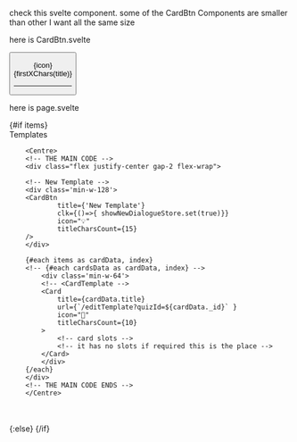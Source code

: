 check this svelte component. some of the CardBtn Components are smaller than other I want all the same size

here is CardBtn.svelte

<script>
//@ts-nocheck
export let icon="📜";
export let title='The Title';
export let clk = ()=>true;
export let titleCharsCount = 20;
//------------------
function firstXChars(string) {
  return string.slice(0, titleCharsCount);
}

</script>

 
<div class="w-full bg-gray-600 rounded-md p-2 m-1 
border-4  border-blue-700 text-center 
hover:border-blue-200"><!--outer -div-->

<button  class="  rounded-lg" 
 on:click={clk} >

<div class="flex flex-col" ><!--inner -div-->
    <!-- //icon -->
    <div class="mb-2"><span class="text-4xl">{icon}</span></div>
   <!-- title -->
   <div class="p-1 m-1 bg-gray-700 text-sm rounded-md">{firstXChars(title)}</div>
   <!-- buttons -->
   
   <div class='flex justify-center m-0 p-0'>
   <slot ></slot>
      <hr/>
   </div>
   
</div><!--inner-div-->
</button>
</div><!--outer-div-->


here is page.svelte
<script>
// @ts-nocheck
import {PageWrapper,HdgWithIcon,Centre,Card,CardBtn,InputForm,ShowIfTrue,Loading} from '$lib/cmp';
import {onMount,toast} from '$lib/util';
import { Agent } from '$lib/ajax';
import create from './fn/create';
import {templatesStore,showNewDialogueStore} from './store';

$: items = $templatesStore;
$: showNewDialogue = $showNewDialogueStore;

//----------
// let  items;
onMount(async ()=>{
    try {

        const resp = await Agent.read('template');
        if (resp.ok){
            const data = await resp.json();
            templatesStore.set(data.items);
            // console.log("items" , items);
        }else {
            toast.push('failed to load');
        }
    } catch (e) {
        toast.push( e.message);
    }   
});
</script>

<!-- ************** -->
<PageWrapper>
{#if items}
<br/>
    <Centre>
    <HdgWithIcon icon='📜'>Templates</HdgWithIcon>
    </Centre>
        <ShowIfTrue ifTrue={showNewDialogue} >
          <InputForm  clk={create }/>
          <!-- <InputForm  clk={()=>{state.showNewDialogue = false} }/> -->
        </ShowIfTrue>
    
        <Centre>
        <!-- THE MAIN CODE -->
        <div class="flex justify-center gap-2 flex-wrap">
         
        <!-- New Template -->
        <div class='min-w-128'>
        <CardBtn
                title={'New Template'}
                clk={()=>{ showNewDialogueStore.set(true)}}
                icon="💡"
                titleCharsCount={15}
        />
        </div>

        {#each items as cardData, index}
        <!-- {#each cardsData as cardData, index} -->
            <div class='min-w-64'>
            <!-- <CardTemplate -->
            <Card
                title={cardData.title}
                url={`/editTemplate?quizId=${cardData._id}` }
                icon="📜"
                titleCharsCount={10}
            >
                <!-- card slots -->
                <!-- it has no slots if required this is the place -->
            </Card>
            </div>
        {/each}
        </div>
        <!-- THE MAIN CODE ENDS -->
        </Centre>

<br/>
<br/>
{:else}
<Loading />
{/if}
</PageWrapper>


